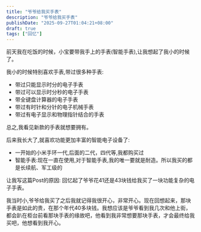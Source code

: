 ```yaml
---
title: "爷爷给我买手表"
description: "爷爷给我买手表"
publishDate: "2025-09-27T01:04:21+08:00"
draft: true
tags: ["回忆"]
---
```


前天我在吃饭的时候，小宝要带我手上的手表(智能手表),让我想起了我小的时候了。

我小的时候特别喜欢手表,带过很多种手表:
- 带过只能显示时分的电子手表
- 带过可以显示时分秒的电子手表
- 带全键盘计算器的电子手表
- 带过有时针和分针的电子机械手表
- 带过有电子显示和物理指针结合的手表

总之,我看见新款的手表就想要拥有。

后来我长大了,就喜欢功能更加丰富的智能电子设备了:
- 一开始的小米手环一代,后面的二代，四代等,我都购买过
- 智能手表:现在一直在使用,对于智能手表,我的唯一要就是耐造。所以我买的都是长续航、军工级的


让我写这篇Post的原因: 回忆起了爷爷花41还是43块钱给我买了一块功能复杂的电子手表。

我当时小,爷爷给我买了之后我就记得我很开心，非常开心。现在回想起来，那块手表是如此的贵，在那个年代40多块钱。我想应该是爷爷看到我几次和他上街，都会趴在柜台前看那块手表的缘故吧，他看到我非常想要那块手表，才会最终给我买吧，他想看到我开心。


